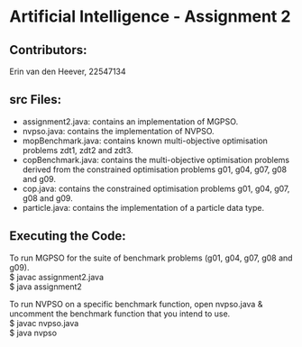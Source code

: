 # Artificial Intelligence - Assignment 2

## Contributors:
Erin van den Heever, 22547134  

## src Files:
* assignment2.java: contains an implementation of MGPSO.
* nvpso.java: contains the implementation of NVPSO.
* mopBenchmark.java: contains known multi-objective optimisation problems zdt1, zdt2 and zdt3.
* copBenchmark.java: contains the multi-objective optimisation problems derived from the constrained optimisation problems g01, g04, g07, g08 and g09.
* cop.java: contains the constrained optimisation problems g01, g04, g07, g08 and g09.
* particle.java: contains the implementation of a particle data type.

## Executing the Code:
To run MGPSO for the suite of benchmark problems (g01, g04, g07, g08 and g09).  
$ javac assignment2.java  
$ java assignment2  

To run NVPSO on a specific benchmark function, open nvpso.java & uncomment the benchmark function that you intend to use.  
$ javac nvpso.java  
$ java nvpso  
